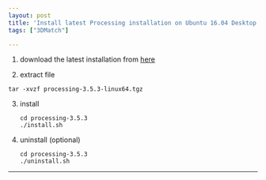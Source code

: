 ```yaml
---
layout: post
title: 'Install latest Processing installation on Ubuntu 16.04 Desktop 64-bits' 
tags: ["3DMatch"]

---
```


1. download the latest installation from [here](https://processing.org/download/)
  
2. extract file 
  ``` 
  tar -xvzf processing-3.5.3-linux64.tgz
  ```
3. install
   ```
   cd processing-3.5.3
   ./install.sh
   ```
4. uninstall (optional)
   ```
   cd processing-3.5.3
   ./uninstall.sh
   ```
---
